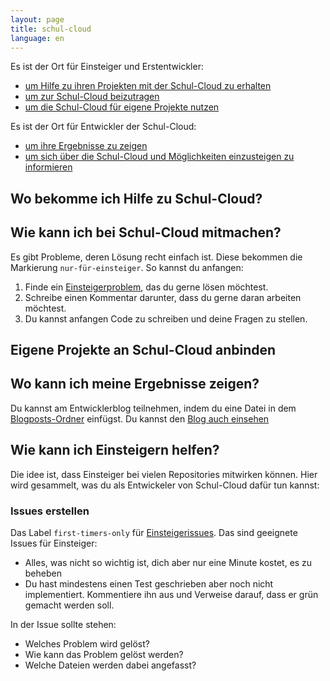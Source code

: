 ```yaml
---
layout: page
title: schul-cloud
language: en
---
```



Es ist der Ort für Einsteiger und Erstentwickler:

- [um Hilfe zu ihren Projekten mit der Schul-Cloud zu erhalten][hilfe]
- [um zur Schul-Cloud beizutragen][mitmachen]
- [um die Schul-Cloud für eigene Projekte nutzen][anbinden]

Es ist der Ort für Entwickler der Schul-Cloud:

- [um ihre Ergebnisse zu zeigen][bloggen]
- [um sich über die Schul-Cloud und Möglichkeiten einzusteigen zu informieren][helfen]

Wo bekomme ich Hilfe zu Schul-Cloud?
------------------------------------
[hilfe]: #wo-bekomme-ich-hilfe-zu-schul-cloud

Wie kann ich bei Schul-Cloud mitmachen?
---------------------------------------
[mitmachen]: #wie-kann-ich-bei-schul-cloud-mitmachen

Es gibt Probleme, deren Lösung recht einfach ist.
Diese bekommen die Markierung `nur-für-einsteiger`.
So kannst du anfangen:

1. Finde ein [Einsteigerproblem][einsteigerissues], das du gerne lösen möchtest.
2. Schreibe einen Kommentar darunter, dass du gerne daran arbeiten möchtest.
3. Du kannst anfangen Code zu schreiben und deine Fragen zu stellen.

Eigene Projekte an Schul-Cloud anbinden
--------------------------------------
[anbinden]: #eigene-projekte-an-schul-cloud-anbinden

Wo kann ich meine Ergebnisse zeigen?
------------------------------------
[bloggen]: #wo-kann-ich-meine-ergebnisse-zeigen

Du kannst am Entwicklerblog teilnehmen, indem du eine Datei in dem
[Blogposts-Ordner][blog-posts] einfügst.
Du kannst den [Blog auch einsehen][blog]

Wie kann ich Einsteigern helfen?
--------------------------------
[helfen]: #wie-kann-ich-einsteigern-helfen

Die idee ist, dass Einsteiger bei vielen Repositories mitwirken können.
Hier wird gesammelt, was du als Entwickeler von Schul-Cloud dafür tun kannst:

### Issues erstellen

Das Label `first-timers-only` für [Einsteigerissues][einsteigerissues].
Das sind geeignete Issues für Einsteiger:

- Alles, was nicht so wichtig ist, dich aber nur eine Minute kostet, es zu beheben
- Du hast mindestens einen Test geschrieben aber noch nicht implementiert. Kommentiere ihn aus und Verweise darauf, dass er grün gemacht werden soll.

In der Issue sollte stehen:

- Welches Problem wird gelöst?
- Wie kann das Problem gelöst werden?
- Welche Dateien werden dabei angefasst?

[portal]: https://schul-cloud.github.io
[einsteigerissues]: https://github.com/search?utf8=%E2%9C%93&q=label%3Anur-f%C3%BCr-einsteiger+is%3Aopen&type=Issues&ref=searchresults
[blog-posts]: https://github.com/schul-cloud/schul-cloud.github.io/blob/master/dev/_posts
[blog]: dev
